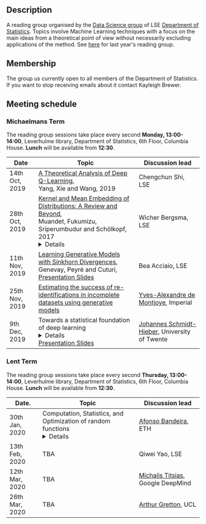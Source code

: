 ## Description

A reading group organised by the [Data Science group](http://www.lse.ac.uk/Statistics/Research/Data-Science) of LSE [Department of Statistics](http://www.lse.ac.uk/Statistics). Topics involve Machine Learning techniques with a focus on the main ideas from a theoretical point of view without necessarily excluding applications of the method. See [here](https://lse-ml.github.io) for last year's reading group.

## Membership

The group us currently open to all members of the Department of Statistics. If you want to stop receiving emails about it contact Kayleigh Brewer.

## Meeting schedule

### Michaelmans Term

The reading group sessions take place every second **Monday, 13:00-14:00**, Leverhulme library, Department of Statistics, 6th Floor, Columbia House. **Lunch** will be available from **12:30**.

| Date                        | Topic                                                           | Discussion lead |
|-----------------------------|-----------------------------------------------------------------|-----------------|
| 14th Oct, 2019         |  [A Theoretical Analysis of Deep Q-Learning](https://arxiv.org/abs/1901.00137),<br/> Yang, Xie and Wang, 2019 | Chengchun Shi, LSE   |
| 28th Oct, 2019        |  [Kernel and Mean Embedding of Distributions: A Review and Beyond](https://arxiv.org/abs/1605.09522),<br/> Muandet, Fukumizu, Sriperumbudur and Schölkopf, 2017 <details> I will give an introduction intended for a wider audience to reproducing kernel Hilbert spaces (RKHSs) and the application to kernel mean embeddings of probability distributions, loosely based on the above paper. As an application, I will show how kernel mean embeddings can be used to define dependence measures, and also outline the limitations of this approach. I will argue that RKHSs have a fundamental role to play in statistical science, i.e., that they are more than just another tool. </details>                                                        | Wicher Bergsma, LSE |
|  11th Nov, 2019    |  [Learning Generative Models with Sinkhorn Divergences](https://arxiv.org/abs/1706.00292),<br/> Genevay, Peyré and Cuturi, [Presentation Slides](/slides_LSE_Bea.pdf)         |  Bea Acciaio, LSE   |
| 25th Nov, 2019       |  [Estimating the success of re-identifications in incomplete datasets using generative models](https://www.nature.com/articles/s41467-019-10933-3/)    |  [Yves-Alexandre de Montjoye](https://www.demontjoye.com), Imperial       |
| 9th Dec, 2019       |  Towards a statistical foundation of deep learning <details> Recently a lot of progress has been made in the theoretical understanding of deep learning. One of the very promising directions is the statistical approach, which interprets deep learning as a statistical method and builds on existing techniques in mathematical statistics to derive theoretical error bounds. The talk surveys this field and describes future challenges. </details>    [Presentation Slides](/SchmidtHieberPresentation.pdf)  |  [Johannes Schmidt-Hieber](https://wwwhome.ewi.utwente.nl/~schmidtaj/index.html), University of Twente    |

### Lent Term

The reading group sessions take place every second **Thursday, 13:00-14:00**, Leverhulme library, Department of Statistics, 6th Floor, Columbia House. **Lunch** will be available from **12:30**.

| Date.                       | Topic                                                             | Discussion lead |
|-----------------------------|-------------------------------------------------------------------|-----------------|
| 30th Jan, 2020         | Computation, Statistics, and Optimization of random functions <details>When faced with a data analysis, learning, or statistical inference problem, the amount and quality of data available fundamentally determines whether such tasks can be performed with certain levels of accuracy. Indeed, many theoretical disciplines study limits of such tasks by investigating whether a dataset effectively contains the information of interest. With the growing size of datasets however, it is crucial not only that the underlying statistical task is possible, but also that is doable by means of efficient algorithms. In this talk we will discuss methods aiming to establish limits of when statistical tasks are possible with computationally efficient methods or when there is a fundamental ``Statistical-to-Computational gap'' in which an inference task is statistically possible but inherently computationally hard. This is intimately related to understanding (average-case, as opposed to the most commonly studied worst-case) computational hardness of optimizing random functions, which is tightly connected, among other things, to statistical physics, and the study of spin glasses and random geometry. </details>  |  [Afonso Bandeira](https://people.math.ethz.ch/~abandeira/), ETH |
| 13th Feb, 2020        |  TBA | Qiwei Yao, LSE |
| 12th Mar, 2020      |  TBA  | [Michalis Titsias](http://www2.aueb.gr/users/mtitsias/), Google DeepMind        |
| 26th Mar, 2020      |  TBA     | [Arthur Gretton](http://www.gatsby.ucl.ac.uk/~gretton/), UCL       |
